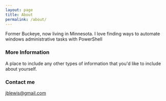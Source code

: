 ```yaml
---
layout: page
title: About
permalink: /about/
---
```


Former Buckeye, now living in Minnesota. I love finding ways to automate windows administrative tasks with PowerShell

### More Information

A place to include any other types of information that you'd like to include about yourself.

### Contact me

[jblewis@gmail.com](mailto:jblewis@gmail.com)